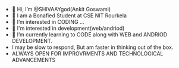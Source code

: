 - 👋 Hi, I’m @SHIVAAYgod(Ankit Goswami)
- 👋 I am a Bonafied Student at CSE NIT Rourkela
- 👀 I’m interested in CODING ...
- 👀 I'm interested in development(web/andriod)
- 🌱 I’m currently learning to CODE along with WEB and ANDRIOD DEVELOPMENT.
- I may be slow to respond, But am faster in thinking out of the box.
- ALWAYS OPEN FOR IMPROVRMENTS AND TECHNOLOGICAL ADVANCEMENTS
